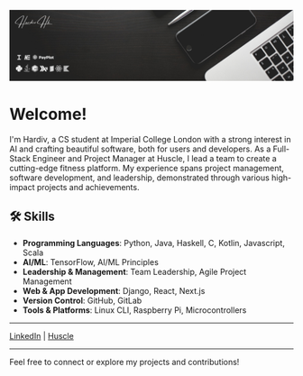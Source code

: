 ![Profile Banner](https://github.com/hardiv/hardiv/blob/main/Github%20Banner%202.png)

<!--
**hardiv/hardiv** is a ✨ _special_ ✨ repository because its `README.md` (this file) appears on your GitHub profile.
-->
# Welcome!

I'm Hardiv, a CS student at Imperial College London with a strong interest in AI and crafting beautiful software, both for users and developers. As a Full-Stack Engineer and Project Manager at Huscle, I lead a team to create a cutting-edge fitness platform. My experience spans project management, software development, and leadership, demonstrated through various high-impact projects and achievements.

## 🛠️ Skills

- **Programming Languages**: Python, Java, Haskell, C, Kotlin, Javascript, Scala
- **AI/ML**: TensorFlow, AI/ML Principles
- **Leadership & Management**: Team Leadership, Agile Project Management
- **Web & App Development**: Django, React, Next.js
- **Version Control**: GitHub, GitLab
- **Tools & Platforms**: Linux CLI, Raspberry Pi, Microcontrollers

---

[LinkedIn](https://www.linkedin.com/in/hardiv-harshakumar) | [Huscle](https://husclefitness.co.uk)

---

Feel free to connect or explore my projects and contributions!

